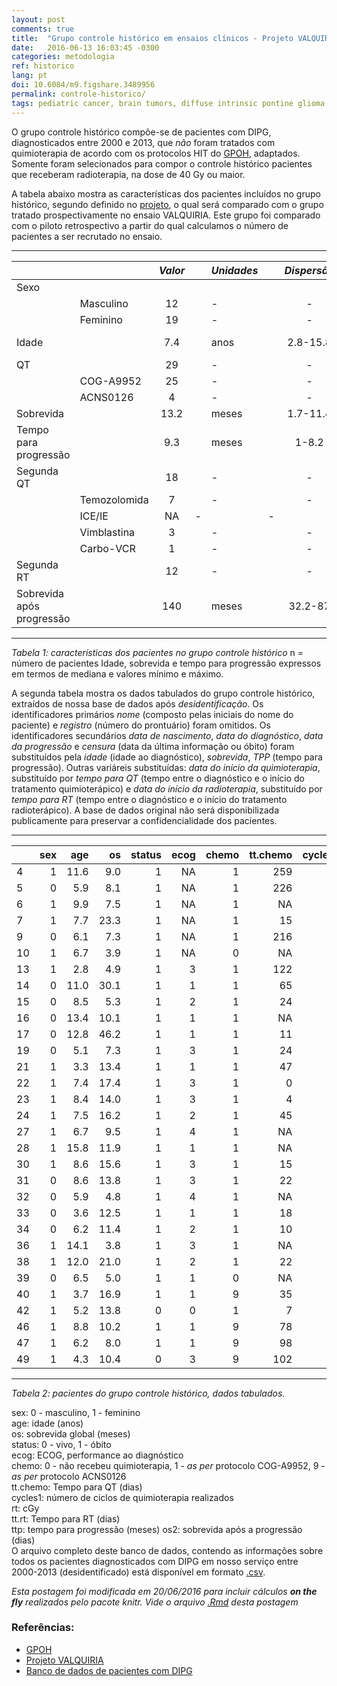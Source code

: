 ```yaml
---
layout: post
comments: true
title:  "Grupo controle histórico em ensaios clínicos - Projeto VALQUIRIA"
date:   2016-06-13 16:03:45 -0300
categories: metodologia
ref: historico
lang: pt
doi: 10.6084/m9.figshare.3489956
permalink: controle-historico/
tags: pediatric cancer, brain tumors, diffuse intrinsic pontine glioma, clinical trial, historical control, project valkyrie
---
```


O grupo controle histórico compõe-se de pacientes com DIPG, diagnosticados entre 2000 e 2013, que _não_ foram tratados com quimioterapia de acordo com os protocolos HIT do [GPOH][gpoh], adaptados. Somente foram selecionados para compor o controle histórico pacientes que receberam radioterapia, na dose de 40 Gy ou maior.

A tabela abaixo mostra as características dos pacientes incluídos no grupo histórico, segundo definido no [projeto][projeto], o qual será comparado com o grupo tratado prospectivamente no ensaio VALQUIRIA. Este grupo foi comparado com o piloto retrospectivo a partir do qual calculamos o número de pacientes a ser recrutado no ensaio.



---

|     |         |     *Valor*     |     | *Unidades* |     |    *Dispersão*    |     |     |     | *Medida* |
|:--- | ------- |:---------------:| --- |:---------- | --- |:-----------------:| --- | ---:| --- |:--------:|
| Sexo          |                 |     |            |     |                   |     |     |     |          |
|     |Masculino|     12   |     |      -     |     |         -         |     |  -  |     |    *n*   |
|     | Feminino|     19   |     |      -     |     |         -         |     |  -  |     |    *n*   |
|Idade|         |     7.4   |     |     anos   |     |2.8-15.8|     | min - max |  mediana |
|QT   |         |29|     |      -     |     |         -         |     |  -  |     |    *n*   |
|     |COG-A9952|   25  |     |      -     |     |         -         |     |  -  |     |    *n*   |
|     |ACNS0126 |   4  |     |      -     |     |         -         |     |  -  |     |    *n*   |
|Sobrevida|     |     13.2   |     |     meses  |     |1.7-11.4|     |IC95%|     |  mediana |
|Tempo para <br> progressão| |9.3| |   meses  |     |1-8.2|     |IC95%|     |  mediana |
|Segunda QT    ||18|   |    -     |     |         -         |     |  -  |     |    *n*   |
| |Temozolomida |  7  |     |      -     |     |         -         |     |  -  |     |    *n*   |
|     | ICE/IE  |NA|   -     |     |         -         |     |  -  |     |    *n*   |
|   |Vimblastina|  3   |     |     -     |     |         -         |     |  -  |     |    *n*   |
|     |Carbo-VCR|  1   |     |     -     |     |         -         |     |  -  |     |    *n*   |
|Segunda RT    ||     12    |     |     -     |     |         -         |     |  -  |     |    *n*   |
|Sobrevida após <br> progressão||140| | meses |     |32.2-87|     |IC95%|     |  mediana |

---

*Tabela 1: características dos pacientes no grupo controle histórico*
n = número de pacientes
Idade, sobrevida e tempo para progressão expressos em termos de mediana e valores mínimo e máximo.

A segunda tabela mostra os dados tabulados do grupo controle histórico, extraídos de nossa base de dados após _desidentificação_. Os identificadores primários _nome_ (composto pelas iniciais do nome do paciente) e _registro_ (número do prontuário) foram omitidos. Os identificadores secundários _data de nascimento_, _data do diagnóstico_, _data da progressão_ e _censura_ (data da última informação ou óbito) foram substituídos pela _idade_ (idade ao diagnóstico), _sobrevida_, _TPP_ (tempo para progressão). Outras variáreis substituídas: _data do início da quimioterapia_, substituído por _tempo para QT_ (tempo entre o diagnóstico e o início do tratamento quimioterápico) e _data do início da radioterapia_, substituído por _tempo para RT_  (tempo entre o diagnóstico e o início do tratamento radioterápico). A base de dados original não será disponibilizada publicamente para preservar a confidencialidade dos pacientes.

---

|   | sex|  age|   os| status| ecog| chemo| tt.chemo| cycles1|   rt| tt.rt|  ttp| os2|
|:--|---:|----:|----:|------:|----:|-----:|--------:|-------:|----:|-----:|----:|---:|
|4  |   1| 11.6|  9.0|      1|   NA|     1|      259|       3| 5400|   153|  6.9|  63|
|5  |   0|  5.9|  8.1|      1|   NA|     1|      226|       4| 5040|    16|  6.2|  56|
|6  |   1|  9.9|  7.5|      1|   NA|     1|       NA|      NA| 5400|    NA|  2.5| 150|
|7  |   1|  7.7| 23.3|      1|   NA|     1|       15|      28| 5400|   389| 10.5| 389|
|9  |   0|  6.1|  7.3|      1|   NA|     1|      216|       2| 5400|    35|  6.8|  17|
|10 |   1|  6.7|  3.9|      1|   NA|     0|       NA|      NA| 5400|    NA|  2.2|  52|
|13 |   1|  2.8|  4.9|      1|    3|     1|      122|       4| 5400|    NA|  4.0|  27|
|14 |   0| 11.0| 30.1|      1|    1|     1|       65|      50| 5400|   141| 26.3| 116|
|15 |   0|  8.5|  5.3|      1|    2|     1|       24|      14| 5400|    32|  5.1|   8|
|16 |   0| 13.4| 10.1|      1|    1|     1|       NA|      NA| 5400|    NA|  8.2|  58|
|17 |   0| 12.8| 46.2|      1|    1|     1|       11|      NA| 5400|    NA| 21.5| 753|
|19 |   0|  5.1|  7.3|      1|    3|     1|       24|      16| 5040|    88|  6.0|  39|
|21 |   1|  3.3| 13.4|      1|    1|     1|       47|      26| 5400|    98| 10.6|  84|
|22 |   1|  7.4| 17.4|      1|    3|     1|        0|      43| 5400|    61| 15.2|  69|
|23 |   1|  8.4| 14.0|      1|    3|     1|        4|      22| 5400|    11| 11.6|  74|
|24 |   1|  7.5| 16.2|      1|    2|     1|       45|      45| 5400|    86| 12.0| 128|
|27 |   1|  6.7|  9.5|      1|    4|     1|       NA|      NA| 5400|    NA|  9.5|   0|
|28 |   1| 15.8| 11.9|      1|    1|     1|       NA|      NA| 5400|    NA|  9.1|  87|
|30 |   1|  8.6| 15.6|      1|    3|     1|       15|      27| 5400|   122|  7.0| 263|
|31 |   0|  8.6| 13.8|      1|    3|     1|       22|       8| 5400|    28|  7.0| 207|
|32 |   0|  5.9|  4.8|      1|    4|     1|       NA|      NA| 5400|    NA|   NA|  NA|
|33 |   0|  3.6| 12.5|      1|    1|     1|       18|      NA| 5400|    31|  9.5|  90|
|34 |   0|  6.2| 11.4|      1|    2|     1|       10|      NA| 5400|    18|  7.8| 110|
|36 |   1| 14.1|  3.8|      1|    3|     1|       NA|      NA| 5400|    NA|  2.3|  46|
|38 |   1| 12.0| 21.0|      1|    2|     1|       22|      NA| 5400|    29| 15.1| 180|
|39 |   0|  6.5|  5.0|      1|    1|     0|       NA|      NA| 5400|    NA|   NA|  NA|
|40 |   1|  3.7| 16.9|      1|    1|     9|       35|      NA| 5400|    26| 10.3| 199|
|42 |   1|  5.2| 13.8|      0|    0|     1|        7|      NA| 5400|   220|  6.7| 216|
|46 |   1|  8.8| 10.2|      1|    1|     9|       78|       7| 5400|    27|  7.9|  71|
|47 |   1|  6.2|  8.0|      1|    1|     9|       98|      NA| 5400|    20|  4.8|  96|
|49 |   1|  4.3| 10.4|      0|    3|     9|      102|      NA| 5400|    40|  9.3|  35|

---

*Tabela 2: pacientes do grupo controle histórico, dados tabulados.*

sex: 0 - masculino, 1 - feminino  
age: idade (anos)  
os: sobrevida global (meses)  
status: 0 - vivo, 1 - óbito  
ecog: ECOG, performance ao diagnóstico  
chemo: 0 - não recebeu quimioterapia, 1 - _as per_ protocolo COG-A9952, 9 - _as per_ protocolo ACNS0126  
tt.chemo: Tempo para QT (dias)  
cycles1: número de ciclos de quimioterapia realizados  
rt: cGy  
tt.rt: Tempo para RT (dias)  
ttp: tempo para progressão (meses)
os2: sobrevida após a progressão (dias)  
O arquivo completo deste banco de dados, contendo as informações sobre todos os pacientes diagnosticados com DIPG em nosso serviço entre 2000-2013 (desidentificado) está disponível em formato [.csv][csv].

_Esta postagem foi modificada em 20/06/2016 para incluir cálculos **on the fly** realizados pelo pacote knitr. Vide o arquivo [.Rmd](https://github.com/fhcflx/valkyrie/blob/gh-pages/_source/2016-06-13-Grupo-controle-histórico.Rmd) desta postagem_

### Referências:

- [GPOH][gpoh]
- [Projeto VALQUIRIA][projeto]
- [Banco de dados de pacientes com DIPG][csv]

[gpoh]: http://www.kinderkrebsinfo.de/gpoh_society/index_eng.html
[projeto]: https://github.com/fhcflx/valkyrie/blob/master/project/projeto.md#58coleta-retrospectiva-de-dados-para-compor-o-grupo-controle-histórico
[csv]:https://github.com/fhcflx/valkyrie/blob/master/data/
